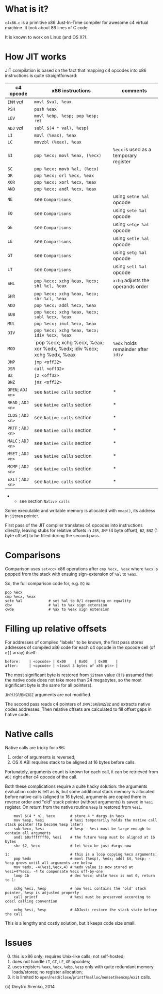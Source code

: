 What is it?
=============

`c4x86.c` is a primitive x86 Just-In-Time compiler for awesome c4 virtual machine. It took about 86 lines of C code.

It is known to work on Linux (and OS X?).

How JIT works
=============

JIT compilation is based on the fact that mapping c4 opcodes into x86 instructions is quite straightforward:

| c4 opcode    | x86 instructions                           | comments
|--------------|--------------------------------------------|-----------------------
| `IMM` *val*  |`movl $val, %eax`                           |
| `PSH`        |`push %eax`                                 |
| `LEV`        |`movl %ebp, %esp; pop %esp; ret`            |
| `ADJ` *val*  |`subl $(4 * val), %esp)`                    |
| `LI`         |`movl (%eax), %eax`                         |
| `LC`         |`movzbl (%eax), %eax`                       |
| `SI`         |`pop %ecx; movl %eax, (%ecx)`               | `%ecx` is used as a temporary register
| `SC`         |`pop %ecx; movb %al, (%ecx)`                |
| `OR`         |`pop %ecx; orl %ecx, %eax`                  |
| `XOR`        |`pop %ecx; xorl %ecx, %eax`                 |
| `AND`        |`pop %ecx; andl %ecx, %eax`                 |
| `NE`         |see `Comparisons`                           | using `setne %al` opcode
| `EQ`         |see `Comparisons`                           | using `sete %al` opcode
| `GE`         |see `Comparisons`                           | using `setge %al` opcode
| `LE`         |see `Comparisons`                           | using `setle %al` opcode
| `GT`         |see `Comparisons`                           | using `setg %al` opcode
| `LT`         |see `Comparisons`                           | using `setl %al` opcode
| `SHL`        |`pop %ecx; xchg %eax, %ecx; shl %cl, %eax`  | `xchg` adjusts the operands order
| `SHR`        |`pop %ecx; xchg %eax, %ecx; shr %cl, %eax`  |
| `ADD`        |`pop %ecx; addl %ecx, %eax`                 |
| `SUB`        |`pop %ecx; xchg %eax, %ecx; subl %ecx, %eax`|
| `MUL`        |`pop %ecx; imul %ecx, %eax`                 |
| `DIV`        |`pop %ecx; xchg %eax, %ecx; idiv %ecx, %eax`|
| `MOD`        |`pop %ecx; xchg %ecx, %eax; xor %edx, %edx; idiv %ecx; xchg %edx, %eax | `%edx` holds remainder after `idiv`
| `JMP`        |`jmp <off32>`                               |
| `JSR`        |`call <off32>`                              |
| `BZ`         |`jz <off32>`                                |
| `BNZ`        |`jnz <off32>`                               |
| `OPEN`; `ADJ <n>`  | see `Native calls` section           | *
| `READ` ; `ADJ <n>` | see `Native calls` section           | *
| `CLOS` ; `ADJ <n>` | see `Native calls` section           | *
| `PRTF` ; `ADJ <n>` | see `Native calls` section           | *
| `MALC` ; `ADJ <n>` | see `Native calls` section           | *
| `MSET` ; `ADJ <n>` | see `Native calls` section           | *
| `MCMP` ; `ADJ <n>` | see `Native calls` section           | *
| `EXIT` ; `ADJ <n>` | see `Native calls` section           | *

* - see section `Native calls`

Some executable and writable memory is allocated with `mmap()`, its address in `jitmem` pointer.

First pass of the JIT compiler translates c4 opcodes into instructions directly, leaving stubs for relative offsets in `JSR`, `JMP` (4 byte offset), `BZ`, `BNZ` (1 byte offset) to be filled during the second pass.

Comparisons
===========

Comparison uses `set<cc>` x86 operations after `cmp %ecx, %eax` where `%ecx` is popped from the stack with ensuing sign-extension of `%al` to `%eax`.

So, the full comparison code for, e.g. `EQ` is:

    pop %ecx
    cmp %ecx, %eax
    sete %al            # set %al to 0/1 depending on equality
    cbw                 # %al to %ax sign extension
    cwde                # %ax to %eax sign extension


Filling up relative offsets
===========================

For addresses of compiled "labels" to be known, the first pass stores addresses of compiled x86 code for each c4 opcode in the opcode cell (of `e[]` array) itself:

    before:    | <opcode> | 0x00    | 0x00   | 0x00    |
    after:     | <opcode> | <least 3 bytes of x86 ptr> |

The most significant byte is restored from `jitmem` value (it is assumed that the native code does not take more than 24 megabytes, so the most significant byte is the same for all pointers).

`JMP`/`JSR`/`BNZ`/`BZ` arguments are not modified.

The second pass reads c4 pointers of `JMP`/`JSR`/`BNZ`/`BZ` and extracts native codes addresses. Then relative offsets are calculated to fill offset gaps in hative code.

Native calls
============
Native calls are tricky for x86: 

1. order of arguments is reversed; 
2. OS X ABI requires stack to be aligned at 16 bytes before calls.

Fortunately, arguments count is known for each call, it can be retrieved from `ADJ` right after c4 opcode of the call.

Both these complications require a quite hacky solution: the arguments evaluation code is left as is, but some additional stack memory is allocated before native calls (aligned to 16 bytes), arguments are copied there in reverse order and "old" stack pointer (without arguments) is saved in `%esi` register. On return from the native routine `%esp` is restored from `%esi`.

        movl $(4 * n), %ecx       # store 4 * #args in %ecx
        mov %esp, %esi            # %esi temporarily holds the native call stack pointer (to become %esp later)
        sub %ecx, %esi            # %esp - %esi must be large enough to contain all arguments
        andl $0xfffffff0, %esi    # the future %esp must be aligned at 16 bytes
        shr $2, %ecx              # let %ecx be just #args now

    1:                            # this is a loop copying %ecx arguments:
        pop %edx                  # movl (%esp), %edx; addl $4, %esp; - %esp grows until all arguments are below
        mov %edx, -4(%esi,%ecx,4) # %edx value is now stored at %esi+4*%ecx; -4 to compensate %ecx off-by-one
        loop 1b                   # dec %ecx; while %ecx is not 0, return to 1:

        xchg %esi, %esp           # now %esi contains the 'old' stack pointer, %esp is adjusted properly
        call printf               # %esi must be preserved according to cdecl calling convention

        xchg %esi, %esp           # ADJust: restore the stack state before the call

This is a lengthy and costly solution, but it keeps code size small.


Issues
======

0. this is x86 only; requires Unix-like calls; not self-hosted;
2. does not handle `LT`, `GT`, `LE`, `GE` opcodes;
3. uses registers `%eax`, `%ecx`, `%ebp`, `%esp` only with quite redundant memory loads/stores; no register allocation;
4. it is limited to `open`/`read`/`close`/`printf`/`malloc`/`memset`/`memcmp`/`exit` calls.


(c) Dmytro Sirenko, 2014
